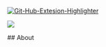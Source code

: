 
<a href="https://ibb.co/wM6fJVk"><img src="https://i.ibb.co/Ch0fJgc/Git-Hub-Extesion-Highlighter.png" alt="Git-Hub-Extesion-Highlighter" border="0"></a>
<p "align" = center >
<img src="https://img.shields.io/badge/Version-v1.0(Alpha)-success "border="0">
</p>
## About
